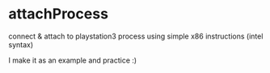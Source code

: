 # attachProcess

connect & attach to playstation3 process using simple x86 instructions (intel syntax)

I make it as an example and practice :)
